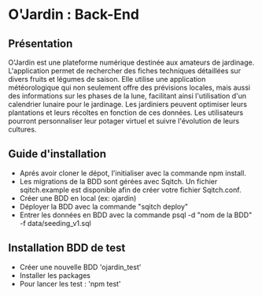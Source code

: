 # O'Jardin : Back-End

## Présentation

O'Jardin est une plateforme numérique destinée aux amateurs de jardinage. L'application permet de rechercher des fiches techniques détaillées sur divers fruits et légumes de saison. Elle utilise une application météorologique qui non seulement offre des prévisions locales, mais aussi des informations sur les phases de la lune, facilitant ainsi l'utilisation d'un calendrier lunaire pour le jardinage. Les jardiniers peuvent optimiser leurs plantations et leurs récoltes en fonction de ces données. Les utilisateurs pourront personnaliser leur potager virtuel et suivre l'évolution de leurs cultures.

## Guide d'installation

- Aprés avoir cloner le dépot, l'initialiser avec la commande npm install.
- Les migrations de la BDD sont gérées avec Sqitch. Un fichier sqitch.example est disponible afin de créer votre fichier Sqitch.conf. 
- Créer une BDD en local (ex: ojardin)
- Déployer la BDD avec la commande "sqitch deploy"
- Entrer les données en BDD avec la commande psql -d "nom de la BDD" -f data/seeding_v1.sql

## Installation BDD de test

- Créer une nouvelle BDD 'ojardin_test'
- Installer les packages
- Pour lancer les test : 'npm test'